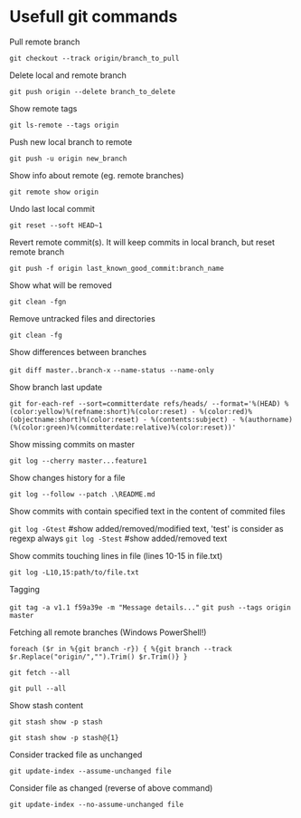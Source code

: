 # Usefull git commands #

Pull remote branch

```git checkout --track origin/branch_to_pull```


Delete local and remote branch

```git push origin --delete branch_to_delete```


Show remote tags

```git ls-remote --tags origin```


Push new local branch to remote

```git push -u origin new_branch```


Show info about remote (eg. remote branches)

```git remote show origin```


Undo last local commit

```git reset --soft HEAD~1```


Revert remote commit(s). It will keep commits in local branch, but reset remote branch

```git push -f origin last_known_good_commit:branch_name```


Show what will be removed

```git clean -fgn```


Remove untracked files and directories

```git clean -fg```


Show differences between branches

```git diff master..branch-x```
```--name-status --name-only```


Show branch last update

```git for-each-ref --sort=committerdate refs/heads/ --format='%(HEAD) %(color:yellow)%(refname:short)%(color:reset) - %(color:red)%(objectname:short)%(color:reset) - %(contents:subject) - %(authorname) (%(color:green)%(committerdate:relative)%(color:reset))'```


Show missing commits on master

```git log --cherry master...feature1```


Show changes history for a file

```git log --follow --patch .\README.md```


Show commits with contain specified text in the content of commited files

```git log -Gtest```  #show added/removed/modified text, 'test' is consider as regexp always
```git log -Stest```  #show added/removed text

Show commits touching lines in file (lines 10-15 in file.txt)

```git log -L10,15:path/to/file.txt```

Tagging

```git tag -a v1.1 f59a39e -m "Message details..."```
```git push --tags origin master```

Fetching all remote branches (Windows PowerShell!)

```foreach ($r in %{git branch -r}) { %{git branch --track $r.Replace("origin/","").Trim() $r.Trim()} }```

```git fetch --all```

```git pull --all```

Show stash content

```
git stash show -p stash

git stash show -p stash@{1}
```

Consider tracked file as unchanged 

```git update-index --assume-unchanged file```

Consider file as changed (reverse of above command)

```git update-index --no-assume-unchanged file```


